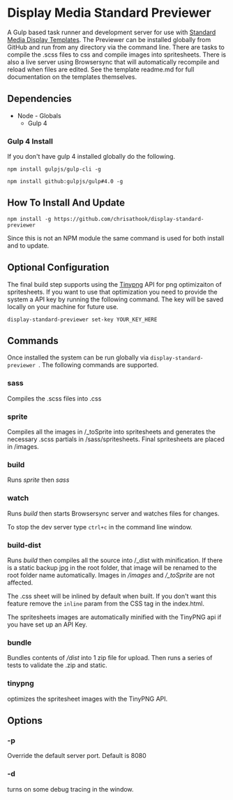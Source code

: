 # Display Media Standard Previewer

A Gulp based task runner and development server for use with [Standard Media Display Templates](https://github.com/chrisathook/display-standard-template). The Previewer can be installed globally from GitHub and run from any directory via the command line. There are tasks to compile the .scss files to css and compile images into spritesheets. There is also a live server using Browsersync that will automatically recompile and reload when files are edited. See the template readme.md for full documentation on the templates themselves.

## Dependencies

* Node - Globals
    * Gulp 4

### Gulp 4 Install

If you don't have gulp 4 installed globally do the following.

`npm install gulpjs/gulp-cli -g`

`npm install github:gulpjs/gulp#4.0 -g`

## How To Install And Update

`npm install -g https://github.com/chrisathook/display-standard-previewer`

Since this is not an NPM module the same command is used for both install and to update.

## Optional Configuration

The final build step supports using the [Tinypng](https://tinypng.com) API for png optimizaiton of spritesheets. If you want to use that optimization you need to provide the system a API key by running the following command. The key will be saved locally on your machine for future use.

`display-standard-previewer set-key YOUR_KEY_HERE `

## Commands

Once installed the system can be run globally via `display-standard-previewer `. The following commands are supported.


### sass

Compiles the .scss files into .css

### sprite

Compiles all the images in /_toSprite into spritesheets and generates the necessary .scss partials in /sass/spritesheets. Final spritesheets are placed in /images.

### build

Runs *sprite* then *sass*

### watch

Runs *build* then starts Browsersync server and watches files for changes.

To stop the dev server type `ctrl+c` in the command line window.

### build-dist

Runs *build* then compiles all the source into /_dist with minification. If there is a static backup jpg in the root folder, that image will be renamed to the root folder name automatically. Images in */images* and */_toSprite* are not affected.

The .css sheet will be inlined by default when built. If you don't want this feature remove the `inline` param from the CSS <link> tag in the index.html.

The spritesheets images are automatically minified with the TinyPNG api if you have set up an API Key.

### bundle

Bundles contents of */dist* into 1 zip file for upload. Then runs a series of tests to validate the .zip and static.

### tinypng

optimizes the spritesheet images with the TinyPNG API.

## Options

### -p

Override the default server port. Default is 8080

### -d

turns on some debug tracing in the window.
